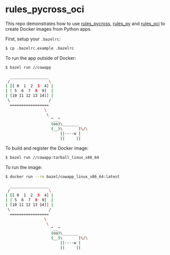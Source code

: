 # rules_pycross_oci

This repo demonstrates how to use [rules_pycross](https://github.com/jvolkman/rules_pycross), [rules_py](https://github.com/aspect-build/rules_py) and [rules_oci](https://github.com/bazel-contrib/rules_oci) to create Docker images from Python apps.

First, setup your `.bazelrc`:

```bash
$ cp .bazelrc.example .bazelrc
```

To run the app outside of Docker:

```bash
$ bazel run //cowapp

  _________________
 /                 \
| [[ 0  1  2  3  4] |
| [ 5  6  7  8  9]  |
| [10 11 12 13 14]] |
 \                 /
  =================
                 \
                  \
                    ^__^
                    (oo)\_______
                    (__)\       )\/\
                        ||----w |
                        ||     ||
```

To build and register the Docker image:

```bash
$ bazel run //cowapp:tarball_linux_x86_64
```

To run the image:

```bash
$ docker run --rm bazel/cowapp_linux_x86_64:latest

  _________________
 /                 \
| [[ 0  1  2  3  4] |
| [ 5  6  7  8  9]  |
| [10 11 12 13 14]] |
 \                 /
  =================
                 \
                  \
                    ^__^
                    (oo)\_______
                    (__)\       )\/\
                        ||----w |
                        ||     ||
```
